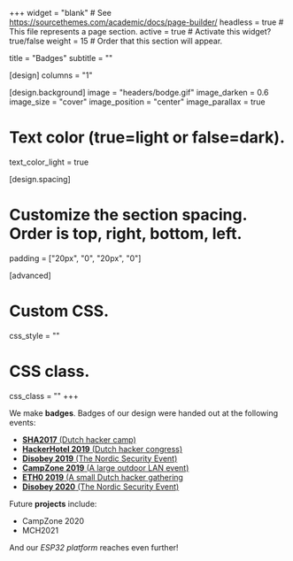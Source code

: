 +++
widget = "blank"  # See https://sourcethemes.com/academic/docs/page-builder/
headless = true  # This file represents a page section.
active = true  # Activate this widget? true/false
weight = 15  # Order that this section will appear.

title = "Badges"
subtitle = ""

[design]
  columns = "1"

[design.background]
  image = "headers/bodge.gif"
  image_darken = 0.6
  image_size = "cover"
  image_position = "center"
  image_parallax = true

  # Text color (true=light or false=dark).
  text_color_light = true

[design.spacing]
  # Customize the section spacing. Order is top, right, bottom, left.
  padding = ["20px", "0", "20px", "0"]

[advanced]
 # Custom CSS. 
 css_style = ""
 
 # CSS class.
 css_class = ""
+++

We make **badges**. Badges of our design were handed out at the following events:

- [**SHA2017** (Dutch hacker camp)](https://docs.badge.team/badges/sha2017/)
- [**HackerHotel 2019** (Dutch hacker congress)](https://docs.badge.team/badges/hackerhotel-2019/)
- [**Disobey 2019** (The Nordic Security Event)](https://docs.badge.team/badges/disobey-2019/)
- [**CampZone 2019** (A large outdoor LAN event)](https://docs.badge.team/badges/campzone-2019/)
- [**ETH0 2019** (A small Dutch hacker gathering](https://docs.badge.team/badges/eth0-2019/)
- [**Disobey 2020** (The Nordic Security Event)](https://docs.badge.team/badges/disobey-2020/)

Future **projects** include:
- CampZone 2020
- MCH2021

And our *ESP32 platform* reaches even further!
